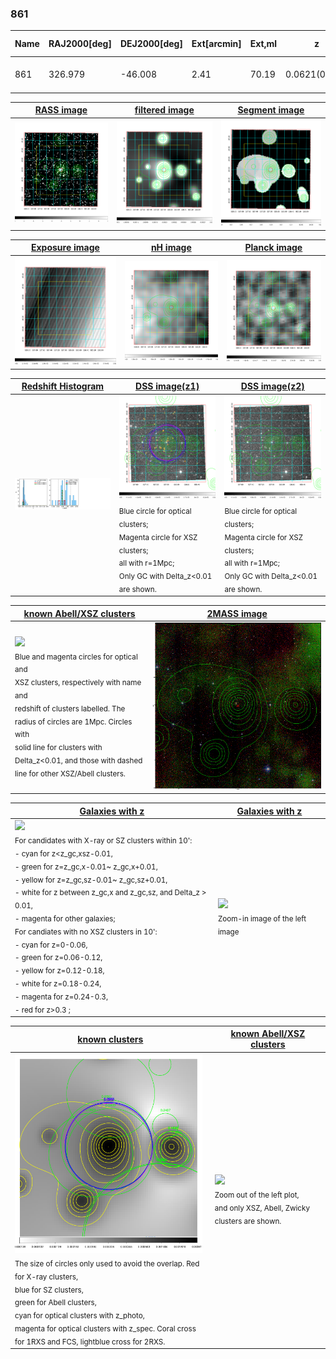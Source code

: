<div STYLE="page-break-after: always;"></div>

### 861

|Name|RAJ2000[deg]|DEJ2000[deg] |Ext[arcmin]| Ext,ml | z | z_src| C|GC(XSZ,Delta_z<0.01)| GC(OPT,Delta_z<0.01)|GC| R_sig[arcmin] | R500[arcmin] | R500[Mpc]| CRsig[c/s] | CR500[c/s] |L500[1E44 erg/s]|F500[1E-12 erg/s/cm^2]| M500[1E14 Msun]|Tx[keV]|Cnt_sig|Beta|Rc[arcmin]|Comment|Alias|
|---|---|---|---|---|---|------|---|--------|---------|----------|---|---|---|---|---|---|---|---|---|---|---|---|---|---|
|861| 326.979| -46.008| 2.41| 70.19| 0.0621(0.007)| z1, z_xsz| B| MCXC, Tar| A, N| A, MCXC, N, Tar| 14.162| 11.774| 0.845| 0.401(0.050)| 0.390(0.049)| 0.700(0.055)| 7.539(0.595)| 1.82(0.07)| 3.16(0.08)| 106.2| 0.723(-0.113+0.148)| 3.949(-1.039+1.151)| -| k286|

|[RASS image](../image/861/861_img.pdf)|[filtered image](../image/861/861_fil.pdf)|[Segment image](../image/861/861_seg.pdf)|
|-------------------|--------------------|-------------------|
| <img src="../image/861/861_img.png" width="300">  | <img src="../image/861/861_fil.png" width="300">   | <img src="../image/861/861_seg.png" width="300">  |

|[Exposure image](../image/861/861_mex.pdf)| [nH image](../image/861/861_nh.pdf)| [Planck image](../image/861/861_p.pdf)|
|-------------------|--------------------|-------------------|
|<img src="../image/861/861_mex.png" width="300">   | <img src="../image/861/861_nh.png" width="300">    | <img src="../image/861/861_p.png" width="300"> |

|[Redshift Histogram](../image/861/861_zg.pdf) | [DSS image(z1)](../image/861/861_dss_z1.pdf)      |  [DSS image(z2)](../image/861/861_dss_z2.pdf)    |
|-------------------|--------------------|-------------------|
|<img src="../image/861/861_zg.png" width="300"> |<img src="../image/861/861_dss_z1.png" width="300"> <sub><br>Blue circle for optical clusters; <br>Magenta circle for XSZ clusters; <br>all with r=1Mpc; <br>Only GC with Delta_z<0.01 are shown. </sub>| <img src="../image/861/861_dss_z2.png" width="300"><sub><br>Blue circle for optical clusters; <br>Magenta circle for XSZ clusters; <br>all with r=1Mpc; <br>Only GC with Delta_z<0.01 are shown. </sub> |

|[known Abell/XSZ clusters](../image/861/861_m.pdf) | [2MASS image](../image/861/861_2mass.pdf)      |
|-------------------|-------------------|
|<img src=../image/861/861_m.png width="300"> <br><sub>Blue and magenta circles for optical and <br>XSZ clusters, respectively with name and <br>redshift of clusters labelled. The <br>radius of circles are 1Mpc. Circles with <br>solid line for clusters with <br>Delta_z<0.01, and those with dashed <br>line for other XSZ/Abell clusters.        </sub>|<img src="../image/861/861_2mass.png" width="300">  |

|[Galaxies with z](../image/861/861_opt_ned.pdf) |[Galaxies with z](../image/861/861_opt_ned_zoom.pdf) |
|-------------------|-------------------|
| <img src=../image/861/861_opt_ned.png width="300"> <br><sub> For candidates with X-ray or SZ clusters within 10': <br> - cyan for z<z_gc,xsz-0.01, <br> - green for z=z_gc,x-0.01~ z_gc,x+0.01, <br> - yellow for z=z_gc,sz-0.01~ z_gc,sz+0.01, <br> - white for z between z_gc,x and z_gc,sz, and Delta_z > 0.01, <br> - magenta for other galaxies; <br>For candiates with no XSZ clusters in 10': <br> - cyan for z=0-0.06, <br> - green for z=0.06-0.12, <br> - yellow for z=0.12-0.18, <br> - white for z=0.18-0.24, <br> - magenta for z=0.24-0.3, <br> - red for z>0.3 ;  </sub>|<img src=../image/861/861_opt_ned_zoom.png width="300">  <br><sub> Zoom-in image of the left image</sub>|

|[known clusters](../image/861/861_gc.pdf) |[known Abell/XSZ clusters](../image/861/861_gc_large.pdf) |
|-------------------|-------------------|
| <img src=../image/861/861_gc.png width="300"> <br><sub> The size of circles only used to avoid the overlap. Red for X-ray clusters, <br> blue for SZ clusters, <br> green for Abell clusters, <br> cyan for optical clusters with z_photo, <br> magenta for optical clusters with z_spec. Coral cross for 1RXS and FCS, lightblue cross for 2RXS. </sub>|<img src=../image/861/861_gc_large.png width="300"> <br><sub> Zoom out of the left plot, <br> and only XSZ, Abell, Zwicky clusters are shown. </sub> |



